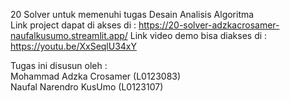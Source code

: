 20 Solver untuk memenuhi tugas Desain Analisis Algoritma  
Link project dapat di akses di : 
https://20-solver-adzkacrosamer-naufalkusumo.streamlit.app/
Link video demo bisa diakses di :
https://youtu.be/XxSeqlU34xY

Tugas ini disusun oleh :  
Mohammad Adzka Crosamer (L0123083)  
Naufal Narendro KusUmo (L0123107) 
